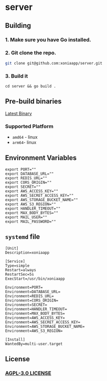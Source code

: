 # server

## Building

### 1. Make sure you have Go installed.

### 2. Git clone the repo.

```sh
git clone git@github.com:xoniaapp/server.git
```
### 3. Build it

```
cd server && go build .
```

## Pre-build binaries
[Latest Binary](https://github.com/xoniaapp/server/releases/latest) 

### Supported Platform

- `amd64` - linux
- `arm64`- linux

## Environment Variables

```
export PORT=""
export DATABASE_URL=""
export REDIS_URL=""
export CORS_ORIGIN=""
export SECRET=""
export AWS_ACCESS_KEY=""
export AWS_SECRET_ACCESS_KEY=""
export AWS_STORAGE_BUCKET_NAME=""
export AWS_S3_REGION=""
export HANDLER_TIMEOUT=""
export MAX_BODY_BYTES=""
export MAIL_USER=""
export MAIL_PASSWORD=""
```

## `systemd` file
```
[Unit]
Description=xoniaapp

[Service]
Type=simple
Restart=always
RestartSec=5s
ExecStart=/usr/bin/xoniaapp

Environment=PORT=
Environment=DATABASE_URL=
Environment=REDIS_URL=
Environment=CORS_ORIGIN=
Environment=SECRET=
Environment=HANDLER_TIMEOUT=
Environment=MAX_BODY_BYTES=
Environment=AWS_ACCESS_KEY=
Environment=AWS_SECRET_ACCESS_KEY=
Environment=AWS_STORAGE_BUCKET_NAME=
Environment=AWS_S3_REGION=

[Install]
WantedBy=multi-user.target
```

## License
### [AGPL-3.0 LICENSE](./LICENSE)
